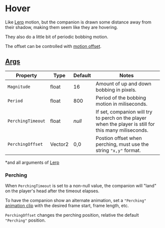 # Hover

Like [Lerp](3.z.000-Lerp.md) motion, but the companion is drawn some distance away from their shadow, making them seem like they are hovering.

They also do a little bit of periodic bobbing motion.

The offset can be controlled with [motion offset](3-Motion.md).

## [Args](~/api/TrinketTinker.Models.MotionArgs.HoverArgs.yml)

| Property | Type | Default | Notes |
| -------- | ---- | ------- | ----- |
| `Magnitude` | float | 16 | Amount of up and down bobbing in pixels. |
| `Period` | float | 800 | Period of the bobbing motion in miliseconds. |
| `PerchingTimeout` | float | _null_ | If set, companion will try to perch on the player when the player is still for this many miliseconds. |
| `PerchingOffset` | Vector2 | 0,0 | Postion offset when perching, must use the string `"x,y"` format. |

*and all arguments of [Lerp](3.z.000-Lerp.md)

### Perching

When `PerchingTimeout` is set to a non-null value, the companion will "land" on the player's head after the timeout elapses.

To have the companion show an alternate animation, set a `"Perching"` [animation clip](3.2-Animation%20Clips.md) with the desired frame start, frame length, etc.

`PerchingOffset` changes the perching position, relative the default  `"Perching"` position.
